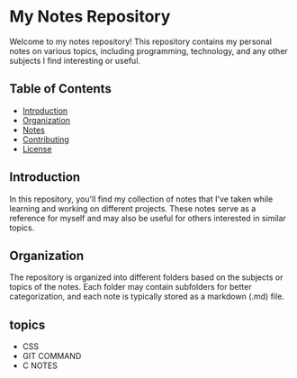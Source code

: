 # My Notes Repository

Welcome to my notes repository! This repository contains my personal notes on various topics, including programming, technology, and any other subjects I find interesting or useful.

## Table of Contents

- [Introduction](#introduction)
- [Organization](#organization)
- [Notes](#notes)
- [Contributing](#contributing)
- [License](#license)

## Introduction

In this repository, you'll find my collection of notes that I've taken while learning and working on different projects. These notes serve as a reference for myself and may also be useful for others interested in similar topics.

## Organization

The repository is organized into different folders based on the subjects or topics of the notes. Each folder may contain subfolders for better categorization, and each note is typically stored as a markdown (.md) file.

## topics
- CSS
- GIT COMMAND
- C NOTES
